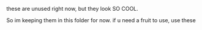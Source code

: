 
these are unused right now, but they look SO COOL.

So im keeping them in this folder for now.
if u need a fruit to use, use these


